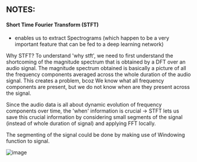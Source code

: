 ## NOTES:

#### Short Time Fourier Transform (STFT)
- enables us to extract Spectrograms (which happen to be a very important feature that can be fed to a deep learning network)

Why STFT?
To understand 'why stft', we need to first understand the shortcoming of the magnitude spectrum that is obtained by a DFT over an audio signal. 
The magnitude spectrum obtained is basically a picture of all the frequency components averaged across the whole duration of the audio signal. This creates a problem, bcoz
We know what all frequency components are present, but we do not know when are they present across the signal.

Since the audio data is all about dynamic evolution of frequency components over time, the 'when' information is crucial -> STFT lets us save this crucial information by considering small segments of the signal (instead of whole duration of signal) and applying FFT locally.

The segmenting of the signal could be done by making use of Windowing function to signal.

![image](https://user-images.githubusercontent.com/60335981/125161790-f6b56780-e1a1-11eb-8d8e-42e60d89f838.png)
